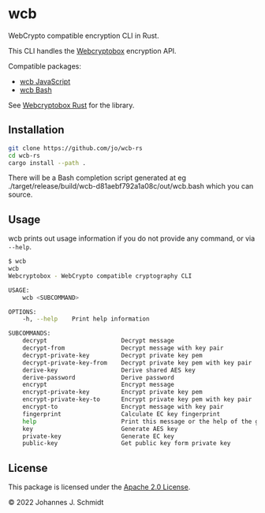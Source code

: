 # wcb
WebCrypto compatible encryption CLI in Rust.

This CLI handles the [Webcryptobox](https://github.com/jo/webcryptobox) encryption API.

Compatible packages:
* [wcb JavaScript](https://github.com/jo/wcb-js)
* [wcb Bash](https://github.com/jo/wcb-sh)

See [Webcryptobox Rust](https://github.com/jo/webcryptobox-rs) for the library.


## Installation

```sh
git clone https://github.com/jo/wcb-rs
cd wcb-rs
cargo install --path .
```

There will be a Bash completion script generated at eg ./target/release/build/wcb-d81aebf792a1a08c/out/wcb.bash which you can source.


## Usage
wcb prints out usage information if you do not provide any command, or via `--help`.

```sh
$ wcb
wcb 
Webcryptobox - WebCrypto compatible cryptography CLI

USAGE:
    wcb <SUBCOMMAND>

OPTIONS:
    -h, --help    Print help information

SUBCOMMANDS:
    decrypt                     Decrypt message
    decrypt-from                Decrypt message with key pair
    decrypt-private-key         Decrypt private key pem
    decrypt-private-key-from    Decrypt private key pem with key pair
    derive-key                  Derive shared AES key
    derive-password             Derive password
    encrypt                     Encrypt message
    encrypt-private-key         Encrypt private key pem
    encrypt-private-key-to      Encrypt private key pem with key pair
    encrypt-to                  Encrypt message with key pair
    fingerprint                 Calculate EC key fingerprint
    help                        Print this message or the help of the given subcommand(s)
    key                         Generate AES key
    private-key                 Generate EC key
    public-key                  Get public key form private key

```

## License
This package is licensed under the [Apache 2.0 License](https://www.apache.org/licenses/LICENSE-2.0).

© 2022 Johannes J. Schmidt

